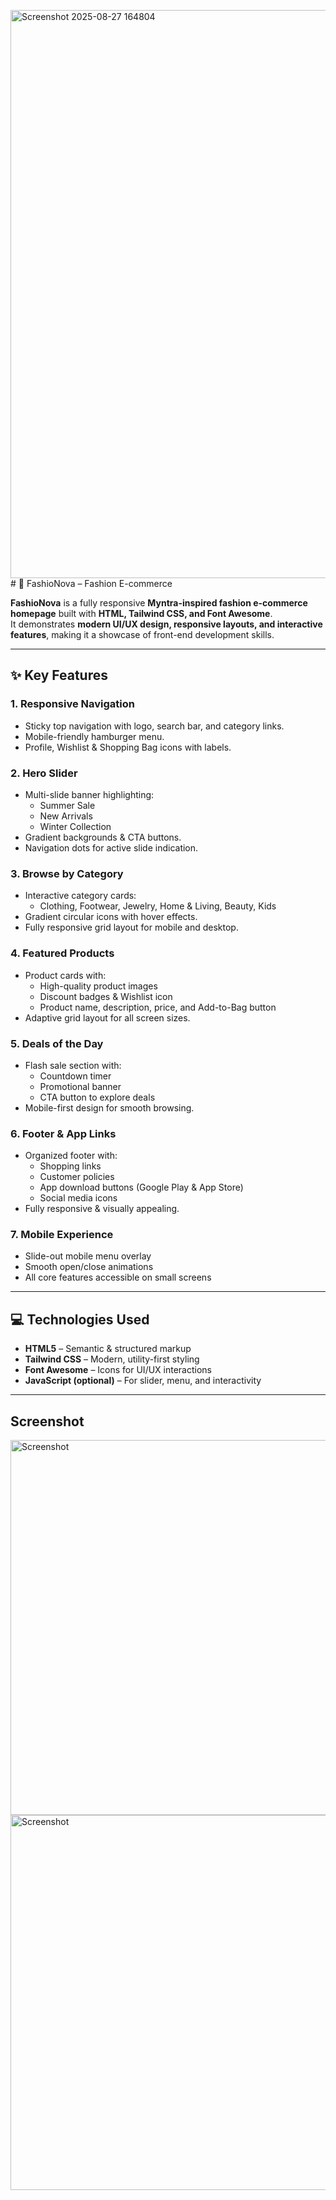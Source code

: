 <img width="1886" height="909" alt="Screenshot 2025-08-27 164804" src="https://github.com/user-attachments/assets/a9d8bf15-c54a-4f6c-aa3b-83f217c0d66c" /># 🚀 FashioNova – Fashion E-commerce 

**FashioNova** is a fully responsive **Myntra-inspired fashion e-commerce homepage** built with **HTML, Tailwind CSS, and Font Awesome**.  
It demonstrates **modern UI/UX design, responsive layouts, and interactive features**, making it a showcase of front-end development skills.

---

## ✨ Key Features

### **1. Responsive Navigation**
- Sticky top navigation with logo, search bar, and category links.
- Mobile-friendly hamburger menu.
- Profile, Wishlist & Shopping Bag icons with labels.

### **2. Hero Slider**
- Multi-slide banner highlighting:
  - Summer Sale
  - New Arrivals
  - Winter Collection
- Gradient backgrounds & CTA buttons.
- Navigation dots for active slide indication.

### **3. Browse by Category**
- Interactive category cards:
  - Clothing, Footwear, Jewelry, Home & Living, Beauty, Kids
- Gradient circular icons with hover effects.
- Fully responsive grid layout for mobile and desktop.

### **4. Featured Products**
- Product cards with:
  - High-quality product images
  - Discount badges & Wishlist icon
  - Product name, description, price, and Add-to-Bag button
- Adaptive grid layout for all screen sizes.

### **5. Deals of the Day**
- Flash sale section with:
  - Countdown timer
  - Promotional banner
  - CTA button to explore deals
- Mobile-first design for smooth browsing.

### **6. Footer & App Links**
- Organized footer with:
  - Shopping links
  - Customer policies
  - App download buttons (Google Play & App Store)
  - Social media icons
- Fully responsive & visually appealing.

### **7. Mobile Experience**
- Slide-out mobile menu overlay
- Smooth open/close animations
- All core features accessible on small screens

---

## 💻 Technologies Used
- **HTML5** – Semantic & structured markup  
- **Tailwind CSS** – Modern, utility-first styling  
- **Font Awesome** – Icons for UI/UX interactions  
- **JavaScript (optional)** – For slider, menu, and interactivity  

---

## Screenshot
<img src="https://github.com/user-attachments/assets/765e5d9e-8e3e-426a-b263-562eebc401e5" width="600" alt="Screenshot" />


<img src="https://github.com/user-attachments/assets/6f8f4245-dbb1-41f9-bf0b-b5618d940202" width="600" alt="Screenshot" />



